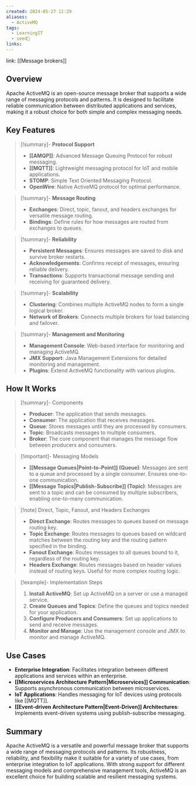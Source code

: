 ```yaml
---
created: 2024-05-27 11:29
aliases:
  - ActiveMQ
tags:
  - LearningIT
  - seed🌱
links:
---
```


link: [[Message brokers]]

## Overview

Apache ActiveMQ is an open-source message broker that supports a wide range of messaging protocols and patterns. It is designed to facilitate reliable communication between distributed applications and services, making it a robust choice for both simple and complex messaging needs.

## Key Features

> [!summary]- **Protocol Support**
> 
> - **[[AMQP]]**: Advanced Message Queuing Protocol for robust messaging.
> - **[[MQTT]]**: Lightweight messaging protocol for IoT and mobile applications.
> - **STOMP**: Simple Text Oriented Messaging Protocol.
> - **OpenWire**: Native ActiveMQ protocol for optimal performance.

> [!summary]- **Message Routing**
> 
> - **Exchanges**: Direct, topic, fanout, and headers exchanges for versatile message routing.
> - **Bindings**: Define rules for how messages are routed from exchanges to queues.

> [!summary]- **Reliability**
> 
> - **Persistent Messages**: Ensures messages are saved to disk and survive broker restarts.
> - **Acknowledgements**: Confirms receipt of messages, ensuring reliable delivery.
> - **Transactions**: Supports transactional message sending and receiving for guaranteed delivery.

> [!summary]- **Scalability**
> 
> - **Clustering**: Combines multiple ActiveMQ nodes to form a single logical broker.
> - **Network of Brokers**: Connects multiple brokers for load balancing and failover.

> [!summary]- **Management and Monitoring**
> 
> - **Management Console**: Web-based interface for monitoring and managing ActiveMQ.
> - **JMX Support**: Java Management Extensions for detailed monitoring and management.
> - **Plugins**: Extend ActiveMQ functionality with various plugins.

## How It Works

> [!summary]- Components
> 
> - **Producer**: The application that sends messages.
> - **Consumer**: The application that receives messages.
> - **Queue**: Stores messages until they are processed by consumers.
> - **Topic**: Broadcasts messages to multiple consumers.
> - **Broker**: The core component that manages the message flow between producers and consumers.

> [!important]- Messaging Models
> 
> - **[[Message Queues|Point-to-Point]] (Queue)**: Messages are sent to a queue and processed by a single consumer. Ensures one-to-one communication.
> - **[[Message Topics|Publish-Subscribe]] (Topic)**: Messages are sent to a topic and can be consumed by multiple subscribers, enabling one-to-many communication.

> [!note] Direct, Topic, Fanout, and Headers Exchanges
> 
> - **Direct Exchange**: Routes messages to queues based on message routing key.
> - **Topic Exchange**: Routes messages to queues based on wildcard matches between the routing key and the routing pattern specified in the binding.
> - **Fanout Exchange**: Routes messages to all queues bound to it, regardless of the routing key.
> - **Headers Exchange**: Routes messages based on header values instead of routing keys. Useful for more complex routing logic.

> [!example]- Implementation Steps
> 
> 1. **Install ActiveMQ**: Set up ActiveMQ on a server or use a managed service.
> 2. **Create Queues and Topics**: Define the queues and topics needed for your application.
> 3. **Configure Producers and Consumers**: Set up applications to send and receive messages.
> 4. **Monitor and Manage**: Use the management console and JMX to monitor and manage ActiveMQ.

## Use Cases

- **Enterprise Integration**: Facilitates integration between different applications and services within an enterprise.
- **[[Microservices Architecture Pattern|Microservices]] Communication**: Supports asynchronous communication between microservices.
- **IoT Applications**: Handles messaging for IoT devices using protocols like [[MQTT]].
- **[[Event-driven Architecture Pattern|Event-Driven]] Architectures**: Implements event-driven systems using publish-subscribe messaging.

## Summary

Apache ActiveMQ is a versatile and powerful message broker that supports a wide range of messaging protocols and patterns. Its robustness, reliability, and flexibility make it suitable for a variety of use cases, from enterprise integration to IoT applications. With strong support for different messaging models and comprehensive management tools, ActiveMQ is an excellent choice for building scalable and resilient messaging systems.